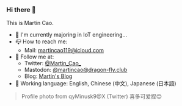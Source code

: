### Hi there 👋

This is Martin Cao.

- 🌱 I'm currently majoring in IoT engineering...
- 📪 How to reach me: 
	- Mail: martincao119@icloud.com
- 👀 Follow me at:
	- Twitter: [@Martin_Cao_](https://twitter.com/Martin_Cao_)
	- Mastodon: [@martincao@dragon-fly.club](mast.dragon-fly.club/web/accounts/4)
	- Blog: [Martin's Blog](weblogcomm.ltd)
- 💬 Working language: English, Chinese (中文), Japanese (日本語)

> Profile photo from qyMinusk9@X (Twitter)
> 喜多可爱捏😊
